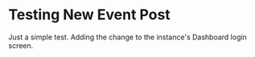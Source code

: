# Testing New Event Post

Just a simple test. Adding the change to the instance's Dashboard login screen.
